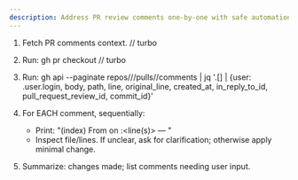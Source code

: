 ```yaml
---
description: Address PR review comments one-by-one with safe automation
---
```


1. Fetch PR comments context.
// turbo
2. Run: gh pr checkout <id>
// turbo
3. Run: gh api --paginate repos/<owner>/<repo>/pulls/<id>/comments | jq '.[] | {user: .user.login, body, path, line, original_line, created_at, in_reply_to_id, pull_request_review_id, commit_id}'

4. For EACH comment, sequentially:
   - Print: "(index) From <user> on <file>:<line(s)> — <body>"
   - Inspect file/lines. If unclear, ask for clarification; otherwise apply minimal change.

5. Summarize: changes made; list comments needing user input.
